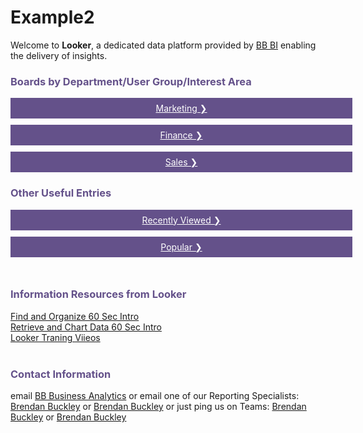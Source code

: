 # Example2


Welcome to **Looker**, a dedicated data platform provided by [BB BI](https://moveoffice.sharepoint.com/sites/BB/SitePages/B.aspx?web=1) enabling the delivery of insights.<br />

<h3 style="color:rgb(100,81,138)">Boards by Department/User Group/Interest Area</h3>

<div style="borier-radius:5px;padding:8px 25px;background-color:rgb(100,81,138);margin-bottom:10px;width:497px;text-align:center;">
  <a href="https://localhost:9999/browse/boards/2" style="color:white;">Marketing &#10095;</a>
</div>

<div style="borier-radius:5px;padding:8px 25px;background-color:rgb(100,81,138);margin-bottom:10px;width:497px;text-align:center;">
  <a href="https://BBmedia.ie.looker.com/browse/boards/13" style="color:white;">Finance &#10095;</a>
</div>

<div style="borier-radius:5px;padding:8px 25px;background-color:rgb(100,81,138);margin-bottom:10px;width:497px;text-align:center;">
  <a href="https://BBmedia.ie.looker.com/browse/boards/7" style="color:white;">Sales &#10095;</a>
</div>

<h3 style="color:rgb(100,81,138)">Other Useful Entries</h3>
<div style="borier-radius:5px;padding:8px 25px;background-color:rgb(100,81,138);margin-bottom:10px;width:497px;text-align:center;">
  <a href="https://BBmedia.ie.looker.com/browse/recent" style="color:white;">Recently Viewed &#10095;</a>
</div>
<div style="borier-radius:5px;padding:8px 25px;background-color:rgb(100,81,138);margin-bottom:10px;width:497px;text-align:center;">
  <a href="https://BBmedia.ie.looker.com/browse/top" style="color:white;">Popular &#10095;</a>
</div> <br />

<h3 style="color:rgb(100,81,138)">Information Resources from Looker</h3>

[Find and Organize 60 Sec Intro](https://docs.looker.com/sharing-and-publishing)<br />
[Retrieve and Chart Data 60 Sec Intro](https://docs.looker.com/exploring-data/retrieve-chart-intro) <br />
[Looker Traning Viieos](https://training.looker.com/) <br /><br />

<h3 style="color:rgb(100,81,138)">Contact Information</h3>

email <a href="mailto:VLBBAnalytics@BBBBer.ie">BB Business Analytics</a> or
email one of our Reporting Specialists: <a href="mailto:bbuckley@BB-media.ie">Brendan Buckley</a> or <a href="mailto:bbuckley@BBBBer.ie">Brendan Buckley</a>
or just ping us on Teams: <a href="https://teams.microsoft.com/l/chat/0/0?users=bbuckley@BB-media.ie">Brendan Buckley</a> or <a href="https://teams.microsoft.com/l/chat/0/0?users=bbuckley@BBBBer.ie">Brendan Buckley</a>
